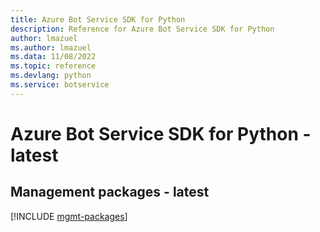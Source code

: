 ```yaml
---
title: Azure Bot Service SDK for Python
description: Reference for Azure Bot Service SDK for Python
author: lmazuel
ms.author: lmazuel
ms.data: 11/08/2022
ms.topic: reference
ms.devlang: python
ms.service: botservice
---
```

# Azure Bot Service SDK for Python - latest

## Management packages - latest
[!INCLUDE [mgmt-packages](bot-service-mgmt-index.md)]
